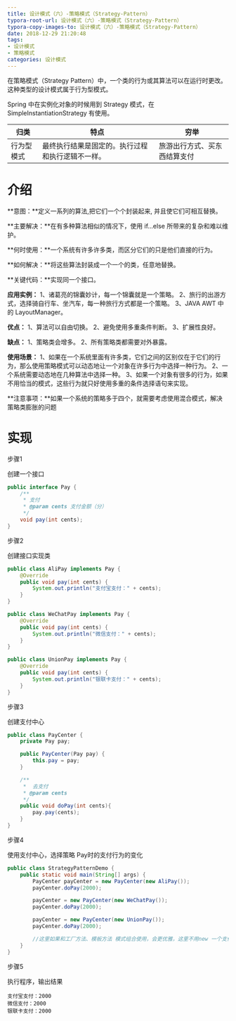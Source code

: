 ```yaml
---
title: 设计模式（六）-策略模式（Strategy-Pattern）
typora-root-url: 设计模式（六）-策略模式（Strategy-Pattern）
typora-copy-images-to: 设计模式（六）-策略模式（Strategy-Pattern）
date: 2018-12-29 21:20:48
tags: 
- 设计模式
- 策略模式
categories: 设计模式
---
```


在策略模式（Strategy Pattern）中，一个类的行为或其算法可以在运行时更改。这种类型的设计模式属于行为型模式。

Spring 中在实例化对象的时候用到 Strategy 模式，在 SimpleInstantiationStrategy 有使用。

| 归类       | 特点                                             | 穷举                         |
| ---------- | ------------------------------------------------ | ---------------------------- |
| 行为型模式 | 最终执行结果是固定的。执行过程和执行逻辑不一样。 | 旅游出行方式、买东西结算支付 |

<!-- more -->

# 介绍

**意图：**定义一系列的算法,把它们一个个封装起来, 并且使它们可相互替换。

**主要解决：**在有多种算法相似的情况下，使用 if...else 所带来的复杂和难以维护。

**何时使用：**一个系统有许多许多类，而区分它们的只是他们直接的行为。

**如何解决：**将这些算法封装成一个一个的类，任意地替换。

**关键代码：**实现同一个接口。

**应用实例：** 1、诸葛亮的锦囊妙计，每一个锦囊就是一个策略。 2、旅行的出游方式，选择骑自行车、坐汽车，每一种旅行方式都是一个策略。 3、JAVA AWT 中的 LayoutManager。

**优点：** 1、算法可以自由切换。 2、避免使用多重条件判断。 3、扩展性良好。

**缺点：** 1、策略类会增多。 2、所有策略类都需要对外暴露。

**使用场景：** 1、如果在一个系统里面有许多类，它们之间的区别仅在于它们的行为，那么使用策略模式可以动态地让一个对象在许多行为中选择一种行为。 2、一个系统需要动态地在几种算法中选择一种。 3、如果一个对象有很多的行为，如果不用恰当的模式，这些行为就只好使用多重的条件选择语句来实现。

**注意事项：**如果一个系统的策略多于四个，就需要考虑使用混合模式，解决策略类膨胀的问题

# 实现

步骤1

创建一个接口

```java
public interface Pay {
    /**
     * 支付
     * @param cents 支付金额（分）
     */
    void pay(int cents);
}
```

步骤2

创建接口实现类

```java
public class AliPay implements Pay {
    @Override
    public void pay(int cents) {
        System.out.println("支付宝支付：" + cents);
    }
}
```



```java
public class WeChatPay implements Pay {
    @Override
    public void pay(int cents) {
        System.out.println("微信支付：" + cents);
    }
}
```



```java
public class UnionPay implements Pay {
    @Override
    public void pay(int cents) {
        System.out.println("银联卡支付：" + cents);
    }
}
```

步骤3

创建支付中心

```java
public class PayCenter {
    private Pay pay;

    public PayCenter(Pay pay) {
        this.pay = pay;
    }

    /**
     *  去支付
     * @param cents
     */
    public void doPay(int cents){
        pay.pay(cents);
    }
}
```

步骤4 

使用支付中心，选择策略 Pay时的支付行为的变化

```java
public class StrategyPatternDemo {
    public static void main(String[] args) {
        PayCenter payCenter = new PayCenter(new AliPay());
        payCenter.doPay(2000);

        payCenter = new PayCenter(new WeChatPay());
        payCenter.doPay(2000);

        payCenter = new PayCenter(new UnionPay());
        payCenter.doPay(2000);

        //这里如果和工厂方法、模板方法 模式组合使用，会更优雅，这里不用new 一个支付类型
    }
}
```

步骤5

执行程序，输出结果

```
支付宝支付：2000
微信支付：2000
银联卡支付：2000
```

